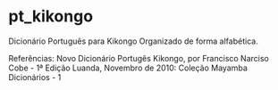 pt_kikongo
==========

Dicionário Português para Kikongo
Organizado de forma alfabética.

Referências:
Novo Dicionário Portugês Kikongo, por Francisco Narciso Cobe - 1ª Edição Luanda, Novembro de 2010: Coleção Mayamba Dicionários - 1
